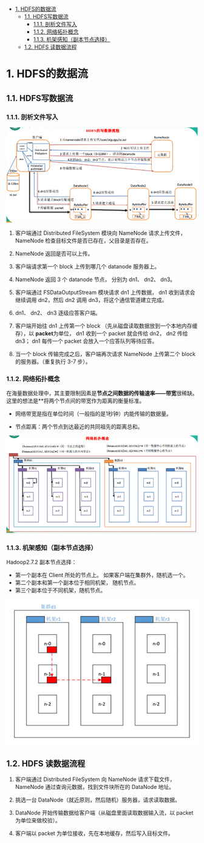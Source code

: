 <!-- TOC -->

- [1. HDFS的数据流](#1-hdfs的数据流)
    - [1.1. HDFS写数据流](#11-hdfs写数据流)
        - [1.1.1. 剖析文件写入](#111-剖析文件写入)
        - [1.1.2. 网络拓扑概念](#112-网络拓扑概念)
        - [1.1.3. 机架感知（副本节点选择）](#113-机架感知副本节点选择)
    - [1.2. HDFS 读数据流程](#12-hdfs-读数据流程)

<!-- /TOC -->

# 1. HDFS的数据流
## 1.1. HDFS写数据流
### 1.1.1. 剖析文件写入

<div align="center"><a><img width="800" heigth="450" src="imgs/1/7.PNG"></a></div>

1. 客户端通过 Distributed FileSystem 模块向 NameNode 请求上传文件， NameNode 检查目标文件是否已存在，父目录是否存在。   

2. NameNode 返回是否可以上传。  

3. 客户端请求第一个 block 上传到哪几个 datanode 服务器上。  

4. NameNode 返回 3 个 datanode 节点， 分别为 dn1、 dn2、 dn3。  

5. 客户端通过 FSDataOutputStream 模块请求 dn1 上传数据， dn1 收到请求会继续调用 dn2，然后 dn2 调用 dn3，将这个通信管道建立完成。  

6. dn1、 dn2、 dn3 逐级应答客户端。    

7. 客户端开始往 dn1 上传第一个 block （先从磁盘读取数据放到一个本地内存缓存），以 **packet**为单位， dn1 收到一个 packet 就会传给 dn2， dn2 传给 dn3； dn1 每传一个 packet 会放入一个应答队列等待应答。  

8. 当一个 block 传输完成之后，客户端再次请求 NameNode 上传第二个 block 的服务器。（重复执行 3-7 步）。

### 1.1.2. 网络拓扑概念
在海量数据处理中，其主要限制因素是**节点之间数据的传输速率——带宽**很稀缺。这里的想法是**将两个节点间的带宽作为距离的衡量标准。

* 网络带宽是指在单位时间（一般指的是1秒钟）内能传输的数据量。

* 节点距离：两个节点到达最近的共同祖先的距离总和。

<div align="center"><a><img width="800" heigth="450" src="imgs/1/8.PNG"></a></div>

### 1.1.3. 机架感知（副本节点选择）
Hadoop2.7.2 副本节点选择：
* 第一个副本在 Client 所处的节点上。 如果客户端在集群外，随机选一个。
* 第二个副本和第一个副本位于相同机架， 随机节点。
* 第三个副本位于不同机架，随机节点。

<div align="center"><a><img width="800" heigth="450" src="imgs/1/9.PNG"></a></div>

## 1.2. HDFS 读数据流程
1. 客户端通过 Distributed FileSystem 向 NameNode 请求下载文件， NameNode 通过查询元数据，找到文件块所在的 DataNode 地址。

2. 挑选一台 DataNode（就近原则，然后随机）服务器，请求读取数据。

3. DataNode 开始传输数据给客户端（从磁盘里面读取数据输入流，以 packet 为单位来做校验）。

4. 客户端以 packet 为单位接收，先在本地缓存，然后写入目标文件。
